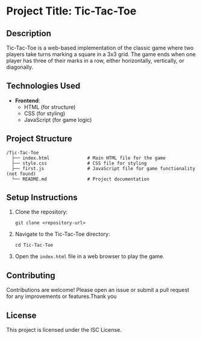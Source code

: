 # Project Title: Tic-Tac-Toe

## Description
Tic-Tac-Toe is a web-based implementation of the classic game where two players take turns marking a square in a 3x3 grid. The game ends when one player has three of their marks in a row, either horizontally, vertically, or diagonally.

## Technologies Used
- **Frontend**: 
  - HTML (for structure)
  - CSS (for styling)
  - JavaScript (for game logic)

## Project Structure
```
/Tic-Tac-Toe
  ├── index.html              # Main HTML file for the game
  ├── style.css               # CSS file for styling
  ├── first.js                # JavaScript file for game functionality (not found)
  └── README.md               # Project documentation
```

## Setup Instructions
1. Clone the repository:
   ```
   git clone <repository-url>
   ```


2. Navigate to the Tic-Tac-Toe directory:
   ```
   cd Tic-Tac-Toe
   ```

3. Open the `index.html` file in a web browser to play the game.

## Contributing
Contributions are welcome! Please open an issue or submit a pull request for any improvements or features.Thank you

## License
This project is licensed under the ISC License.
